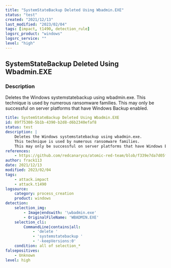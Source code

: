 ```yaml
---
title: "SystemStateBackup Deleted Using Wbadmin.EXE"
status: "test"
created: "2021/12/13"
last_modified: "2023/02/04"
tags: [impact, t1490, detection_rule]
logsrc_product: "windows"
logsrc_service: ""
level: "high"
---
```


## SystemStateBackup Deleted Using Wbadmin.EXE

### Description

Deletes the Windows systemstatebackup using wbadmin.exe.
This technique is used by numerous ransomware families.
This may only be successful on server platforms that have Windows Backup enabled.


```yml
title: SystemStateBackup Deleted Using Wbadmin.EXE
id: 89f75308-5b1b-4390-b2d8-d6b2340efaf8
status: test
description: |
    Deletes the Windows systemstatebackup using wbadmin.exe.
    This technique is used by numerous ransomware families.
    This may only be successful on server platforms that have Windows Backup enabled.
references:
    - https://github.com/redcanaryco/atomic-red-team/blob/f339e7da7d05f6057fdfcdd3742bfcf365fee2a9/atomics/T1490/T1490.md#atomic-test-5---windows---delete-volume-shadow-copies-via-wmi-with-powershell
author: frack113
date: 2021/12/13
modified: 2023/02/04
tags:
    - attack.impact
    - attack.t1490
logsource:
    category: process_creation
    product: windows
detection:
    selection_img:
        - Image|endswith: '\wbadmin.exe'
        - OriginalFileName: 'WBADMIN.EXE'
    selection_cli:
        CommandLine|contains|all:
            - 'delete '
            - 'systemstatebackup '
            - '-keepVersions:0'
    condition: all of selection_*
falsepositives:
    - Unknown
level: high

```
